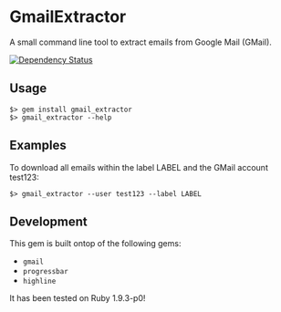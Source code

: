 # GmailExtractor

A small command line tool to extract emails from Google Mail (GMail).

[![Dependency Status](https://gemnasium.com/simonharrer/gmail_extractor.png)](https://gemnasium.com/simonharrer/gmail_extractor)

## Usage

    $> gem install gmail_extractor
    $> gmail_extractor --help

## Examples

To download all emails within the label LABEL and the GMail account test123:

    $> gmail_extractor --user test123 --label LABEL

## Development

This gem is built ontop of the following gems:

* `gmail`
* `progressbar`
* `highline`

It has been tested on Ruby 1.9.3-p0!